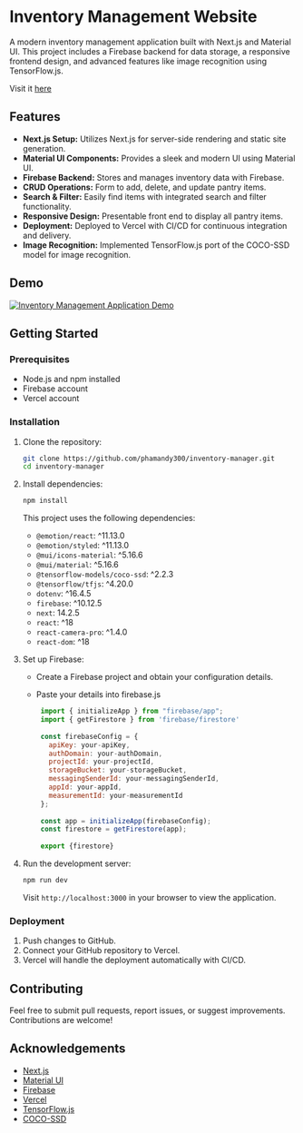 # Inventory Management Website

A modern inventory management application built with Next.js and Material UI. This project includes a Firebase backend for data storage, a responsive frontend design, and advanced features like image recognition using TensorFlow.js.

Visit it [here](https://inventory-manager-pearl.vercel.app/)

## Features

- **Next.js Setup:** Utilizes Next.js for server-side rendering and static site generation.
- **Material UI Components:** Provides a sleek and modern UI using Material UI.
- **Firebase Backend:** Stores and manages inventory data with Firebase.
- **CRUD Operations:** Form to add, delete, and update pantry items.
- **Search & Filter:** Easily find items with integrated search and filter functionality.
- **Responsive Design:** Presentable front end to display all pantry items.
- **Deployment:** Deployed to Vercel with CI/CD for continuous integration and delivery.
- **Image Recognition:** Implemented TensorFlow.js port of the COCO-SSD model for image recognition.

## Demo

[![Inventory Management Application Demo](https://img.youtube.com/vi/6DMt9kb8yEY/sddefault.jpg)](https://youtu.be/6DMt9kb8yEY)

## Getting Started

### Prerequisites

- Node.js and npm installed
- Firebase account
- Vercel account

### Installation

1. Clone the repository:

   ```bash
   git clone https://github.com/phamandy300/inventory-manager.git
   cd inventory-manager
   ```

2. Install dependencies:

   ```bash
   npm install
   ```

   This project uses the following dependencies:
   
   - `@emotion/react`: ^11.13.0
   - `@emotion/styled`: ^11.13.0
   - `@mui/icons-material`: ^5.16.6
   - `@mui/material`: ^5.16.6
   - `@tensorflow-models/coco-ssd`: ^2.2.3
   - `@tensorflow/tfjs`: ^4.20.0
   - `dotenv`: ^16.4.5
   - `firebase`: ^10.12.5
   - `next`: 14.2.5
   - `react`: ^18
   - `react-camera-pro`: ^1.4.0
   - `react-dom`: ^18

3. Set up Firebase:

   - Create a Firebase project and obtain your configuration details.
   - Paste your details into firebase.js

     ```firebase.js
      import { initializeApp } from "firebase/app";
      import { getFirestore } from 'firebase/firestore'
      
      const firebaseConfig = {
        apiKey: your-apiKey,
        authDomain: your-authDomain,
        projectId: your-projectId,
        storageBucket: your-storageBucket,
        messagingSenderId: your-messagingSenderId,
        appId: your-appId,
        measurementId: your-measurementId
      };
      
      const app = initializeApp(firebaseConfig);
      const firestore = getFirestore(app);
      
      export {firestore}
     ```

4. Run the development server:

   ```bash
   npm run dev
   ```

   Visit `http://localhost:3000` in your browser to view the application.

### Deployment

1. Push changes to GitHub.
2. Connect your GitHub repository to Vercel.
3. Vercel will handle the deployment automatically with CI/CD.

## Contributing

Feel free to submit pull requests, report issues, or suggest improvements. Contributions are welcome!

## Acknowledgements

- [Next.js](https://nextjs.org/)
- [Material UI](https://mui.com/)
- [Firebase](https://firebase.google.com/)
- [Vercel](https://vercel.com/)
- [TensorFlow.js](https://www.tensorflow.org/js)
- [COCO-SSD](https://github.com/tensorflow/tfjs-models/tree/master/coco-ssd)

